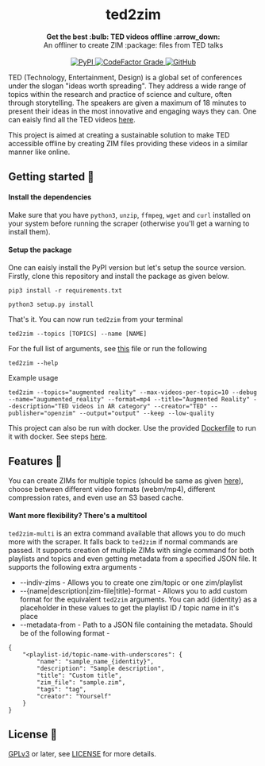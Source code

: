 <h1 align="center">ted2zim</h1>

<div align="center">
  <strong>Get the best :bulb: TED videos offline :arrow_down:</strong>
</div>
<div align="center">
  An offliner to create ZIM :package: files from TED talks
</div>

<br />

<div align="center">
  <!-- PyPI version -->
  <a href="https://pypi.org/project/ted2zim/">
    <img alt="PyPI" src="https://img.shields.io/pypi/v/ted2zim?style=for-the-badge">
  </a>
  <!-- Codefactor grade -->
  <a href="https://www.codefactor.io/repository/github/openzim/ted">
    <img alt="CodeFactor Grade"
     src="https://img.shields.io/codefactor/grade/github/openzim/ted/master?label=codefactor&style=for-the-badge">
  </a>
  <!-- License -->
  <a href="https://www.gnu.org/licenses/gpl-3.0">
    <img alt="GitHub" src="https://img.shields.io/github/license/openzim/ted?color=blueviolet&style=for-the-badge">
  </a>
</div>


TED (Technology, Entertainment, Design) is a global set of conferences under the slogan "ideas worth spreading". They address a wide range of topics within the research and practice of science and culture, often through storytelling. The speakers are given a maximum of 18 minutes to present their ideas in the most innovative and engaging ways they can. One can eaisly find all the TED videos [here](https://ted.com/talks).

This project is aimed at creating a sustainable solution to make TED accessible offline by creating ZIM files providing these videos in a similar manner like online.  


## Getting started :rocket:

#### Install the dependencies
Make sure that you have `python3`, `unzip`, `ffmpeg`, `wget` and `curl` installed on your system before running the scraper (otherwise you'll get a warning to install them). 

#### Setup the package
One can eaisly install the PyPI version but let's setup the source version. Firstly, clone this repository and install the package as given below.

```
pip3 install -r requirements.txt
```

```
python3 setup.py install
```

That's it. You can now run `ted2zim` from your terminal

```
ted2zim --topics [TOPICS] --name [NAME]
```
For the full list of arguments, see [this](ted2zim/entrypoint.py) file or run the following
```
ted2zim --help
```
Example usage
```
ted2zim --topics="augmented reality" --max-videos-per-topic=10 --debug --name="augumented_reality" --format=mp4 --title="Augmented Reality" --description="TED videos in AR category" --creator="TED" --publisher="openzim" --output="output" --keep --low-quality
```

This project can also be run with docker. Use the provided [Dockerfile](Dockerfile) to run it with docker. See steps [here](https://docs.docker.com/get-started/part2/).

## Features :robot:
You can create ZIMs for multiple topics (should be same as given [here](https://ted.com/talks)), choose between different video formats (webm/mp4), different compression rates, and even use an S3 based cache.

#### Want more flexibility? There's a multitool
`ted2zim-multi` is an extra command available that allows you to do much more with the scraper. It falls back to `ted2zim` if normal commands are passed. It supports creation of multiple ZIMs with single command for both playlists and topics and even getting metadata from a specified JSON file. It supports the following extra arguments -
- --indiv-zims - Allows you to create one zim/topic or one zim/playlist
- --{name|description|zim-file|title}-format - Allows you to add custom format for the equivalent `ted2zim` arguments. You can add {identity} as a placeholder in these values to get the playlist ID / topic name in it's place
- --metadata-from - Path to a JSON file containing the metadata. Should be of the following format -
```
{
    "<playlist-id/topic-name-with-underscores": {
        "name": "sample_name_{identity}",
        "description": "Sample description",
        "title": "Custom title",
        "zim_file": "sample.zim",
        "tags": "tag",
        "creator": "Yourself"
    }
}
```

## License :book:

[GPLv3](https://www.gnu.org/licenses/gpl-3.0) or later, see
[LICENSE](LICENSE) for more details.
